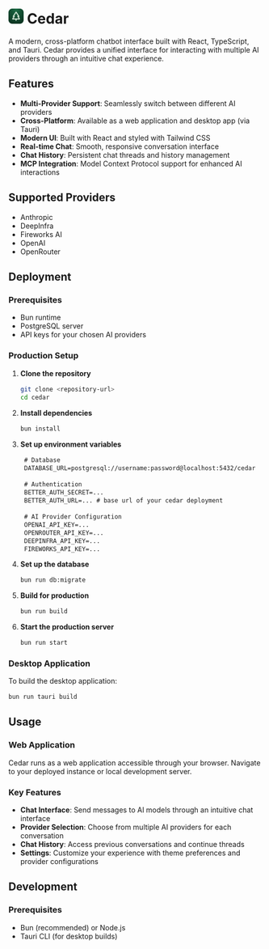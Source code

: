 # <img src="src/public/images/cedar.png" alt="Cedar Logo" width="30"> Cedar

A modern, cross-platform chatbot interface built with React, TypeScript, and Tauri. Cedar provides a unified interface for interacting with multiple AI providers through an intuitive chat experience.

## Features

- **Multi-Provider Support**: Seamlessly switch between different AI providers
- **Cross-Platform**: Available as a web application and desktop app (via Tauri)
- **Modern UI**: Built with React and styled with Tailwind CSS
- **Real-time Chat**: Smooth, responsive conversation interface
- **Chat History**: Persistent chat threads and history management
- **MCP Integration**: Model Context Protocol support for enhanced AI interactions

## Supported Providers

- Anthropic
- DeepInfra
- Fireworks AI
- OpenAI
- OpenRouter

## Deployment

### Prerequisites

- Bun runtime
- PostgreSQL server
- API keys for your chosen AI providers

### Production Setup

1. **Clone the repository**

   ```bash
   git clone <repository-url>
   cd cedar
   ```

2. **Install dependencies**

   ```bash
   bun install
   ```

3. **Set up environment variables**

   ```env
    # Database
    DATABASE_URL=postgresql://username:password@localhost:5432/cedar

    # Authentication
    BETTER_AUTH_SECRET=...
    BETTER_AUTH_URL=... # base url of your cedar deployment

    # AI Provider Configuration
    OPENAI_API_KEY=...
    OPENROUTER_API_KEY=...
    DEEPINFRA_API_KEY=...
    FIREWORKS_API_KEY=...
   ```

4. **Set up the database**

   ```bash
   bun run db:migrate
   ```

5. **Build for production**

   ```bash
   bun run build
   ```

6. **Start the production server**

   ```bash
   bun run start
   ```

### Desktop Application

To build the desktop application:

```bash
bun run tauri build
```

## Usage

### Web Application

Cedar runs as a web application accessible through your browser. Navigate to your deployed instance or local development server.

### Key Features

- **Chat Interface**: Send messages to AI models through an intuitive chat interface
- **Provider Selection**: Choose from multiple AI providers for each conversation
- **Chat History**: Access previous conversations and continue threads
- **Settings**: Customize your experience with theme preferences and provider configurations

## Development

### Prerequisites

- Bun (recommended) or Node.js
- Tauri CLI (for desktop builds)
